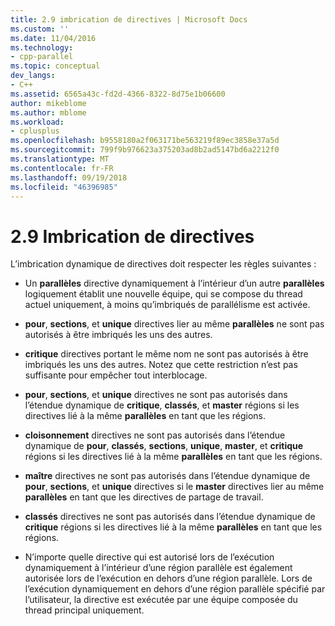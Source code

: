 ```yaml
---
title: 2.9 imbrication de directives | Microsoft Docs
ms.custom: ''
ms.date: 11/04/2016
ms.technology:
- cpp-parallel
ms.topic: conceptual
dev_langs:
- C++
ms.assetid: 6565a43c-fd2d-4366-8322-8d75e1b06600
author: mikeblome
ms.author: mblome
ms.workload:
- cplusplus
ms.openlocfilehash: b9558180a2f063171be563219f89ec3858e37a5d
ms.sourcegitcommit: 799f9b976623a375203ad8b2ad5147bd6a2212f0
ms.translationtype: MT
ms.contentlocale: fr-FR
ms.lasthandoff: 09/19/2018
ms.locfileid: "46396985"
---
```

# <a name="29-directive-nesting"></a>2.9 Imbrication de directives

L’imbrication dynamique de directives doit respecter les règles suivantes :

- Un **parallèles** directive dynamiquement à l’intérieur d’un autre **parallèles** logiquement établit une nouvelle équipe, qui se compose du thread actuel uniquement, à moins qu’imbriqués de parallélisme est activée.

- **pour**, **sections**, et **unique** directives lier au même **parallèles** ne sont pas autorisés à être imbriqués les uns des autres.

- **critique** directives portant le même nom ne sont pas autorisés à être imbriqués les uns des autres. Notez que cette restriction n’est pas suffisante pour empêcher tout interblocage.

- **pour**, **sections**, et **unique** directives ne sont pas autorisés dans l’étendue dynamique de **critique**, **classés**, et **master** régions si les directives lié à la même **parallèles** en tant que les régions.

- **cloisonnement** directives ne sont pas autorisés dans l’étendue dynamique de **pour**, **classés**, **sections**, **unique**, **master**, et **critique** régions si les directives lié à la même **parallèles** en tant que les régions.

- **maître** directives ne sont pas autorisés dans l’étendue dynamique de **pour**, **sections**, et **unique** directives si le **master** directives lier au même **parallèles** en tant que les directives de partage de travail.

- **classés** directives ne sont pas autorisés dans l’étendue dynamique de **critique** régions si les directives lié à la même **parallèles** en tant que les régions.

- N’importe quelle directive qui est autorisé lors de l’exécution dynamiquement à l’intérieur d’une région parallèle est également autorisée lors de l’exécution en dehors d’une région parallèle. Lors de l’exécution dynamiquement en dehors d’une région parallèle spécifié par l’utilisateur, la directive est exécutée par une équipe composée du thread principal uniquement.